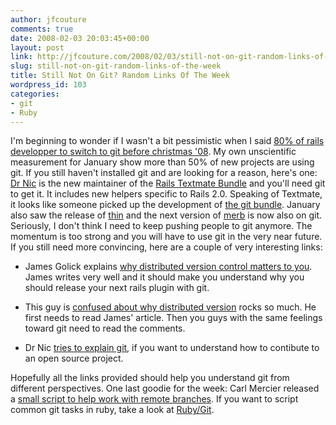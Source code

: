 ```yaml
---
author: jfcouture
comments: true
date: 2008-02-03 20:03:45+00:00
layout: post
link: http://jfcouture.com/2008/02/03/still-not-on-git-random-links-of-the-week/
slug: still-not-on-git-random-links-of-the-week
title: Still Not On Git? Random Links Of The Week
wordpress_id: 103
categories:
- git
- Ruby
---
```


I'm beginning to wonder if I wasn't a bit pessimistic when I said [80% of rails developper to switch to git before christmas '08](http://jfcouture.com/2007/12/09/80-of-rails-developers-to-switch-to-git-before-christmas-08-how-to-get-ahead-and-start-now/).  My own unscientific measurement for January show more than 50% of new projects are using git. If you still haven't installed git and are looking for a reason, here's one: [Dr Nic](http://drnicwilliams.com/) is the new maintainer of the [Rails Textmate Bundle](http://drnicwilliams.com/2008/01/31/get-ready-for-the-textmate-trundle-to-rails-20-bundle/) and you'll need git to get it. It includes new helpers specific to Rails 2.0. Speaking of Textmate, it looks like someone picked up the development of [the git bundle](http://gitorious.org/projects/git-tmbundle/repos/mainline/browse). January also saw the release of [thin](http://macournoyer.wordpress.com/category/thin/) and the next version of [merb](http://github.com/wycats/merb-core/tree/master) is now also on git. Seriously, I don't think I need to keep pushing people to git anymore. The momentum is too strong and you will have to use git in the very near future. If you still need more convincing, here are a couple of very interesting links:






  
  * James Golick explains [why distributed version control matters to you](http://jamesgolick.com/2008/1/21/why-distributed-version-control-matters-to-you-today). James writes very well and it should make you understand why you should release your next rails plugin with git.

  
  * This guy is [confused about why distributed version](http://www.danielfischer.com/2008/02/01/all-that-git-talk-in-the-rails-world-what-gives/) rocks so much. He first needs to read James' article. Then you guys with the same feelings toward git need to read the comments.

  
  * Dr Nic [tries to explain git](http://drnicwilliams.com/2008/02/03/using-git-within-a-team/), if you want to understand how to contibute to an open source project.





Hopefully all the links provided should help you understand git from different perspectives. One last goodie for the week: Carl Mercier released a [small script to help work with remote branches](http://blog.carlmercier.com/2008/01/25/no-nonsense-git-part-1-git-remote-branch/). If you want to script common git tasks in ruby, take a look at [Ruby/Git](http://www.jointheconversation.org/rubygit/).
